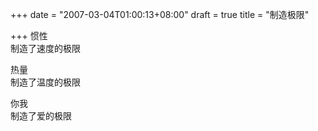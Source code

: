 +++
date = "2007-03-04T01:00:13+08:00"
draft = true
title = "制造极限"

+++
惯性  
制造了速度的极限  
  
热量  
制造了温度的极限  
  
你我  
制造了爱的极限  